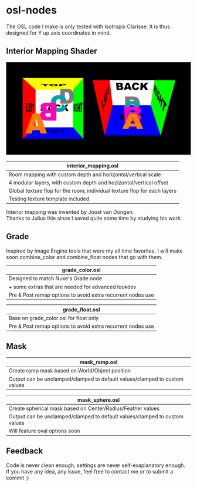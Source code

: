 # osl-nodes
The OSL code I make is only tested with Isotropix Clarisse. It is thus designed for Y up axis coordinates in mind.

## Interior Mapping Shader

<img src="interior_mapping/interior_mapping_preview.png" width="800">

| interior_mapping.osl |
|-|
| Room mapping with custom depth and horizontal/vertical scale |
| 4 modular layers, with custom depth and hozizontal/vertical offset |
| Global texture flop for the room, individual texture flop for each layers |
| Testing texture template included |

Interior mapping was invented by Joost van Dongen.\
Thanks to Julius Ihle since I saved quite some time by studying his work.

## Grade

Inspired by Image Engine tools that were my all time favorites.
I will make soon combine_color and combine_float nodes that go with them.

| grade_color.osl |
|-|
| Designed to match Nuke's Grade node |
| + some extras that are needed for advanced lookdev |
| Pre & Post remap options to avoid extra recurrent nodes use |

| grade_float.osl |
|-|
| Base on grade_color.osl for float only |
| Pre & Post remap options to avoid extra recurrent nodes use |

## Mask

| mask_ramp.osl |
|-|
| Create ramp mask based on World/Object position |
| Output can be unclamped/clamped to default values/clamped to custom values |

| mask_sphere.osl |
|-|
| Create spherical mask based on Center/Radius/Feather values |
| Output can be unclamped/clamped to default values/clamped to custom values |
| Will feature oval options soon |


## Feedback
Code is never clean enough, settings are never self-exaplanatory enough.\
If you have any idea, any issue, feel free to contact me or to submit a commit ;)
